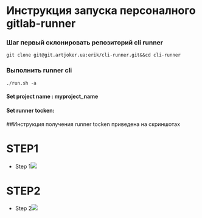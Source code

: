 # Инструкция запуска персоналного gitlab-runner
### Шаг первый склонировать репозиторий  cli runner
```git clone git@git.artjoker.ua:erik/cli-runner.git&&cd cli-runner``` 
### Выполнить runner cli
```./run.sh -a```

#### Set project name : myproject_name
#### Set runner tocken:  

##Инструкция получения runner tocken приведена  на скриншотах 

# STEP1

- Step 1![](./docks/0.PNG)

# STEP2
 
- Step 2![](./docks/1.PNG)
